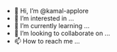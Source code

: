 - 👋 Hi, I’m @kamal-applore
- 👀 I’m interested in ...
- 🌱 I’m currently learning ...
- 💞️ I’m looking to collaborate on ...
- 📫 How to reach me ...

<!---
kamal-applore/kamal-applore is a ✨ special ✨ repository because its `README.md` (this file) appears on your GitHub profile.
You can click the Preview link to take a look at your changes.
--->
